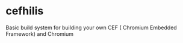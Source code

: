 # cefhilis
Basic build system for building your own CEF ( Chromium Embedded Framework) and Chromium
